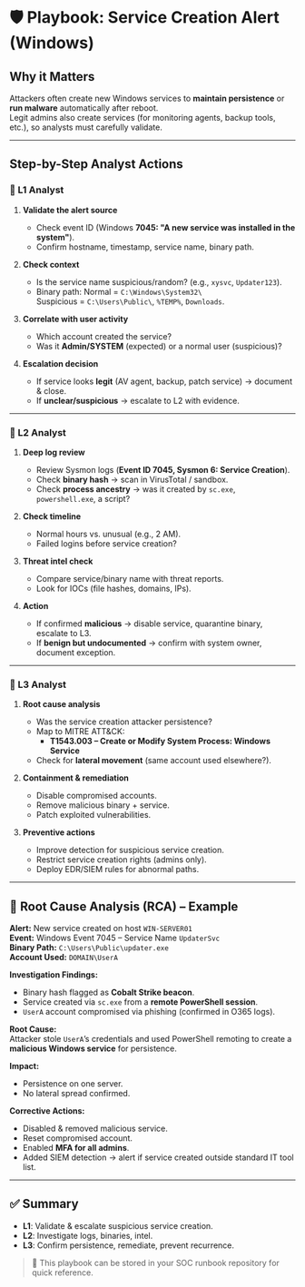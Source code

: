 # 🛡️ Playbook: Service Creation Alert (Windows)

## Why it Matters
Attackers often create new Windows services to **maintain persistence** or **run malware** automatically after reboot.  
Legit admins also create services (for monitoring agents, backup tools, etc.), so analysts must carefully validate.

---

## Step-by-Step Analyst Actions

### 🔹 L1 Analyst
1. **Validate the alert source**  
   - Check event ID (Windows **7045: "A new service was installed in the system"**).  
   - Confirm hostname, timestamp, service name, binary path.  

2. **Check context**  
   - Is the service name suspicious/random? (e.g., `xysvc`, `Updater123`).  
   - Binary path: Normal = `C:\Windows\System32\`  
     Suspicious = `C:\Users\Public\`, `%TEMP%`, `Downloads`.  

3. **Correlate with user activity**  
   - Which account created the service?  
   - Was it **Admin/SYSTEM** (expected) or a normal user (suspicious)?  

4. **Escalation decision**  
   - If service looks **legit** (AV agent, backup, patch service) → document & close.  
   - If **unclear/suspicious** → escalate to L2 with evidence.  

---

### 🔹 L2 Analyst
1. **Deep log review**  
   - Review Sysmon logs (**Event ID 7045, Sysmon 6: Service Creation**).  
   - Check **binary hash** → scan in VirusTotal / sandbox.  
   - Check **process ancestry** → was it created by `sc.exe`, `powershell.exe`, a script?  

2. **Check timeline**  
   - Normal hours vs. unusual (e.g., 2 AM).  
   - Failed logins before service creation?  

3. **Threat intel check**  
   - Compare service/binary name with threat reports.  
   - Look for IOCs (file hashes, domains, IPs).  

4. **Action**  
   - If confirmed **malicious** → disable service, quarantine binary, escalate to L3.  
   - If **benign but undocumented** → confirm with system owner, document exception.  

---

### 🔹 L3 Analyst
1. **Root cause analysis**  
   - Was the service creation attacker persistence?  
   - Map to MITRE ATT&CK:  
     - **T1543.003 – Create or Modify System Process: Windows Service**  
   - Check for **lateral movement** (same account used elsewhere?).  

2. **Containment & remediation**  
   - Disable compromised accounts.  
   - Remove malicious binary + service.  
   - Patch exploited vulnerabilities.  

3. **Preventive actions**  
   - Improve detection for suspicious service creation.  
   - Restrict service creation rights (admins only).  
   - Deploy EDR/SIEM rules for abnormal paths.  

---

## 📝 Root Cause Analysis (RCA) – Example

**Alert:** New service created on host `WIN-SERVER01`  
**Event:** Windows Event 7045 – Service Name `UpdaterSvc`  
**Binary Path:** `C:\Users\Public\updater.exe`  
**Account Used:** `DOMAIN\UserA`  

**Investigation Findings:**
- Binary hash flagged as **Cobalt Strike beacon**.  
- Service created via `sc.exe` from a **remote PowerShell session**.  
- `UserA` account compromised via phishing (confirmed in O365 logs).  

**Root Cause:**  
Attacker stole `UserA`’s credentials and used PowerShell remoting to create a **malicious Windows service** for persistence.  

**Impact:**  
- Persistence on one server.  
- No lateral spread confirmed.  

**Corrective Actions:**  
- Disabled & removed malicious service.  
- Reset compromised account.  
- Enabled **MFA for all admins**.  
- Added SIEM detection → alert if service created outside standard IT tool list.  

---

## ✅ Summary
- **L1**: Validate & escalate suspicious service creation.  
- **L2**: Investigate logs, binaries, intel.  
- **L3**: Confirm persistence, remediate, prevent recurrence.  

> 📌 This playbook can be stored in your SOC runbook repository for quick reference.
